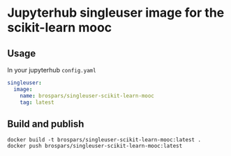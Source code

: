 # Jupyterhub singleuser image for the scikit-learn mooc

## Usage

In your jupyterhub `config.yaml`
```yaml
singleuser:
  image:
    name: brospars/singleuser-scikit-learn-mooc
    tag: latest
```

## Build and publish

```shell
docker build -t brospars/singleuser-scikit-learn-mooc:latest .
docker push brospars/singleuser-scikit-learn-mooc:latest
```